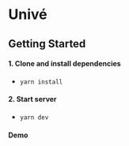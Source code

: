 # Univé

## Getting Started

#### 1. Clone and install dependencies

- `yarn install`

#### 2. Start server

- `yarn dev`

#### Demo

